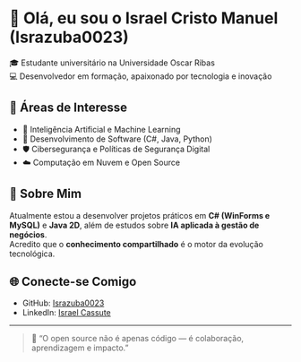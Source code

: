 # 👋 Olá, eu sou o Israel Cristo Manuel (Israzuba0023)

🎓 Estudante universitário na Universidade Oscar Ribas  
💻 Desenvolvedor em formação, apaixonado por tecnologia e inovação  

## 🚀 Áreas de Interesse
- 🤖 Inteligência Artificial e Machine Learning  
- 🧩 Desenvolvimento de Software (C#, Java, Python)  
- 🛡️ Cibersegurança e Políticas de Segurança Digital  
- ☁️ Computação em Nuvem e Open Source  

## 🧠 Sobre Mim
Atualmente estou a desenvolver projetos práticos em **C# (WinForms e MySQL)** e **Java 2D**, além de estudos sobre **IA aplicada à gestão de negócios**.  
Acredito que o **conhecimento compartilhado** é o motor da evolução tecnológica.

## 🌐 Conecte-se Comigo
- GitHub: [Israzuba0023](https://github.com/Israzuba0023)
- LinkedIn: [Israel Cassute](https://linkedin.com/in/israel-cassute)

---

> 💬 “O open source não é apenas código — é colaboração, aprendizagem e impacto.”

